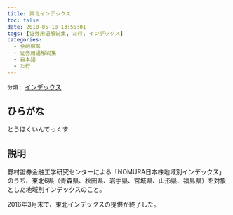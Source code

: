 ```yaml
---
title: 東北インデックス
toc: false
date: 2018-05-18 13:56:01
tags: [证券用语解说集, た行, インデックス]
categories:
  - 金融服务
  - 证券用语解说集
  - 日本語
  - た行
---
```


`分類：` [インデックス](/tags/インデックス/)

## ひらがな

とうほくいんでっくす

## 説明

野村證券金融工学研究センターによる「NOMURA日本株地域別インデックス」のうち、東北6県（青森県、秋田県、岩手県、宮城県、山形県、福島県）を対象とした地域別インデックスのこと。

2016年3月末で、東北インデックスの提供が終了した。
